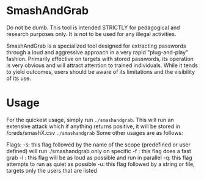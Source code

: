 # SmashAndGrab

Do not be dumb. This tool is intended STRICTLY for pedagogical and research purposes only. It is not to be used for any illegal activities.

SmashAndGrab is a specialized tool designed for extracting passwords through a loud and aggressive approach in a very rapid "plug-and-play" fashion. Primarily effective on targets with stored passwords, its operation is very obvious and will attract attention to trained individuals. While it tends to yield outcomes, users should be aware of its limitations and the visibility of its use.
# Usage
For the quickest usage, simply run `./smashandgrab`. This will run an extensive attack which if anything returns positive, it will be stored in /creds/smashX.csv
`./smashandgrab`
Some other usages are as follows:

Flags:
-s: this flag followed by the name of the scope (predefined or user defined) will run ./smashandgrab only on specific 
-f : this flag does a fast grab
-l : this flag will be as loud as possible and run in parallel
-q: this flag attempts to run as quiet as possible
-u: this flag followed by a string or file, targets only the users that are listed
